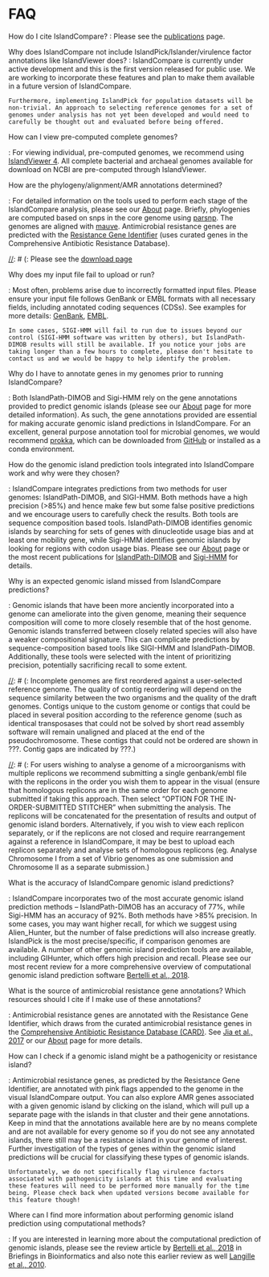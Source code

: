 # FAQ

How do I cite IslandCompare?
:   Please see the [publications](#/publications) page. 

Why does IslandCompare not include IslandPick/Islander/virulence factor annotations like IslandViewer does?
:   IslandCompare is currently under active development and this is the first version released for public use. We are working to incorporate these features and plan to make them available in a future version of IslandCompare.

    Furthermore, implementing IslandPick for population datasets will be non-trivial. An approach to selecting reference genomes for a set of genomes under analysis has not yet been developed and would need to carefully be thought out and evaluated before being offered.

How can I view pre-computed complete genomes?

:   For viewing individual, pre-computed genomes, we recommend using [IslandViewer 4](http://www.pathogenomics.sfu.ca/islandviewer/browse/). All complete bacterial and archaeal genomes available for download on NCBI are pre-computed through IslandViewer.

How are the phylogeny/alignment/AMR annotations determined?

:   For detailed information on the tools used to perform each stage of the IslandCompare analysis, please see our [About](#/about) page. Briefly, phylogenies are computed based on snps in the core genome using [parsnp](https://genomebiology.biomedcentral.com/articles/10.1186/s13059-014-0524-x). The genomes are aligned with [mauve](https://journals.plos.org/plosone/article?id=10.1371/journal.pone.0011147). Antimicrobial resistance genes are predicted with the [Resistance Gene Identifier](https://academic.oup.com/nar/article/45/D1/D566/2333912) (uses curated genes in the Comprehensive Antibiotic Resistance Database).

[//]: # (Can I set IslandCompare up independently so that I can customize the workflow for my analysis?)

[//]: # (:   Please see the [download page](#/download)

Why does my input file fail to upload or run?

:   Most often, problems arise due to incorrectly formatted input files. Please ensure your input file follows GenBank or EMBL formats with all necessary fields, including annotated coding sequences (CDSs). See examples for more details: [GenBank](http://www.pseudomonas.com/downloads/pseudomonas/pgd_r_18_1/Pseudomonas_aeruginosa_PAO1_107/Pseudomonas_aeruginosa_PAO1_107.gbk), [EMBL](http://www.pseudomonas.com/downloads/pseudomonas/pgd_r_18_1/Pseudomonas_aeruginosa_PAO1_107/Pseudomonas_aeruginosa_PAO1_107.embl).

    In some cases, SIGI-HMM will fail to run due to issues beyond our control (SIGI-HMM software was written by others), but IslandPath-DIMOB results will still be available. If you notice your jobs are taking longer than a few hours to complete, please don't hesitate to contact us and we would be happy to help identify the problem.

Why do I have to annotate genes in my genomes prior to running IslandCompare?

:   Both IslandPath-DIMOB and Sigi-HMM rely on the gene annotations provided to predict genomic islands (please see our [About](#/about) page for more detailed information). As such, the gene annotations provided are essential for making accurate genomic island predictions in IslandCompare. For an excellent, general purpose annotation tool for microbial genomes, we would recommend [prokka](https://academic.oup.com/bioinformatics/article/30/14/2068/2390517), which can be downloaded from [GitHub](https://github.com/tseemann/prokka) or installed as a conda environment.

How do the genomic island prediction tools integrated into IslandCompare work and why were they chosen?

:   IslandCompare integrates predictions from two methods for user genomes: IslandPath-DIMOB, and SIGI-HMM. Both methods have a high precision (>85%) and hence make few but some false positive predictions and we encourage users to carefully check the results. Both tools are sequence composition based tools. IslandPath-DIMOB identifies genomic islands by searching for sets of genes with dinucleotide usage bias and at least one mobility gene, while Sigi-HMM identifies genomic islands by looking for regions with codon usage bias. Please see our [About](#/about) page or the most recent publications for [IslandPath-DIMOB](https://academic.oup.com/bioinformatics/article/34/13/2161/4904263) and [Sigi-HMM](http://www.biomedcentral.com/1471-2105/7/142) for details.

Why is an expected genomic island missed from IslandCompare predictions?

:   Genomic islands that have been more anciently incorporated into a genome can ameliorate into the given genome, meaning their sequence composition will come to more closely resemble that of the host genome. Genomic islands transferred between closely related species will also have a weaker compositional signature. This can complicate predictions by sequence-composition based tools like SIGI-HMM and IslandPath-DIMOB. Additionally, these tools were selected with the intent of prioritizing precision, potentially sacrificing recall to some extent.

[//]: # (What are the issues with running an incomplete genome through IslandCompare?)

[//]: # (:   Incomplete genomes are first reordered against a user-selected reference genome. The quality of contig reordering will depend on the sequence similarity between the two organisms and the quality of the draft genomes. Contigs unique to the custom genome or contigs that could be placed in several position according to the reference genome (such as identical transposases that could not be solved by short read assembly software will remain unaligned and placed at the end of the pseudochromosome. These contigs that could not be ordered are shown in ???. Contig gaps are indicated by ???.)

[//]: # (    Due to the pitfalls of short read sequencing and the unknown quality of contig reordering against a reference, predictions in IslandCompare by the integrated genomic island prediction tools could falsely predict genomic islands, and could miss real genomics islands. A proper assessment of the accuracy of genomic island prediction in incomplete genomes is being performed, and until such assessment is complete, all genomic island predictions in incomplete genomes through IslandCompare should be carefully evaluated for validity.)

[//]: # (What if my microorganism has several replicons?)

[//]: # (:   For users wishing to analyse a genome of a microorganisms with multiple replicons we recommend submitting a single genbank/embl file with the replicons in the order you wish them to appear in the visual (ensure that homologous replicons are in the same order for each genome submitted if taking this approach. Then select “OPTION FOR THE IN-ORDER-SUBMITTED STITCHER” when submitting the analysis. The replicons will be concatenated for the presentation of results and output of genomic island borders. Alternatively, if you wish to view each replicon separately, or if the replicons are not closed and require rearrangement against a reference in IslandCompare, it may be best to upload each replicon separately and analyse sets of homologous replicons (eg. Analyse Chromosome I from a set of Vibrio genomes as one submission and Chromosome II as a separate submission.)

What is the accuracy of IslandCompare genomic island predictions?

:   IslandCompare incorporates two of the most accurate genomic island prediction methods – IslandPath-DIMOB has an accuracy of 77%, while Sigi-HMM has an accuracy of 92%. Both methods have >85% precision. In some cases, you may want higher recall, for which we suggest using Alien_Hunter, but the number of false predictions will also increase greatly. IslandPick is the most precise/specific, if comparison genomes are available. A number of other genomic island prediction tools are available, including GIHunter, which offers high precision and recall. Please see our most recent review for a more comprehensive overview of computational genomic island prediction software [ Bertelli et al., 2018](https://academic.oup.com/bib/advance-article/doi/10.1093/bib/bby042/5032564).

What is the source of antimicrobial resistance gene annotations? Which resources should I cite if I make use of these annotations?

:   Antimicrobial resistance genes are annotated with the Resistance Gene Identifier, which draws from the curated antimicrobial resistance genes in the [Comprehensive Antibiotic Resistance Database (CARD)](https://card.mcmaster.ca). See [Jia et al., 2017](https://academic.oup.com/nar/article/45/D1/D566/2333912) or our [About](#/about) page for more details.

How can I check if a genomic island might be a pathogenicity or resistance island?

:   Antimicrobial resistance genes, as predicted by the Resistance Gene Identifier, are annotated with pink flags appended to the genome in the visual IslandCompare output. You can also explore AMR genes associated with a given genomic island by clicking on the island, which will pull up a separate page with the islands in that cluster and their gene annotations. Keep in mind that the annotations available here are by no means complete and are not available for every genome so if you do not see any annotated islands, there still may be a resistance island in your genome of interest. Further investigation of the types of genes within the genomic island predictions will be crucial for classifying these types of genomic islands.

    Unfortunately, we do not specifically flag virulence factors associated with pathogenicity islands at this time and evaluating these features will need to be performed more manually for the time being. Please check back when updated versions become available for this feature though!

Where can I find more information about performing genomic island prediction using computational methods?

:   If you are interested in learning more about the computational prediction of genomic islands, please see the review article by [Bertelli et al., 2018](https://academic.oup.com/bib/advance-article/doi/10.1093/bib/bby042/5032564) in Briefings in Bioinformatics and also note this earlier review as well [Langille et al., 2010](http://www.nature.com/nrmicro/journal/v8/n5/full/nrmicro2350.html). 
